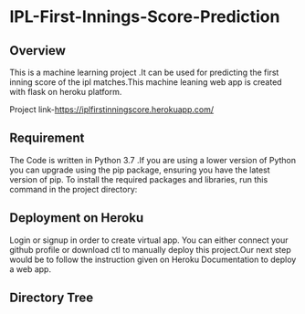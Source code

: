 # IPL-First-Innings-Score-Prediction

## Overview

This is a machine learning project .It can be used for predicting the first inning score of the ipl matches.This machine leaning web app is created with flask on heroku platform.

Project link-https://iplfirstinningscore.herokuapp.com/

## Requirement

The Code is written in Python 3.7 .If you are using a lower version of Python you can upgrade using the pip package, ensuring you have the latest version of pip. To install the required packages and libraries, run this command in the project directory:


## Deployment on Heroku
 
Login or signup in order to create virtual app. You can either connect your github profile or download ctl to manually deploy this project.Our next step would be to follow the instruction given on Heroku Documentation to deploy a web app.

## Directory Tree

